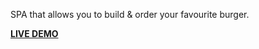 SPA that allows you to build & order your favourite burger.


[**LIVE DEMO**](https://react-my-burger-30c8e.firebaseapp.com/?fbclid=IwAR01s61YC-XAdu7parpXIFWr8H3Jc4rbkUqyrs8wzvuhypNY1aYgsM_WcHc)
